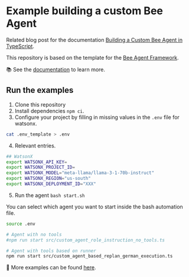 # Example building a custom Bee Agent

Related blog post for the documentation [Building a Custom Bee Agent in TypeScript](https://suedbroecker.net/2025/01/14/building-a-custom-bee-agent-in-typescript/).

This repository is based on the template for the [Bee Agent Framework](https://github.com/i-am-bee/bee-agent-framework).

📚 See the [documentation](https://i-am-bee.github.io/bee-agent-framework/) to learn more.

## Run the examples

1. Clone this repository
2. Install dependencies `npm ci`.
3. Configure your project by filling in missing values in the `.env` file for watsonx.

```sh
cat .env_template > .env
```

4. Relevant entries.

```sh
## WatsonX
export WATSONX_API_KEY=
export WATSONX_PROJECT_ID=
export WATSONX_MODEL="meta-llama/llama-3-1-70b-instruct"
export WATSONX_REGION="us-south"
export WATSONX_DEPLOYMENT_ID="XXX"
```

5. Run the agent `bash start.sh`

You can select which agent you want to start inside the bash automation file.
```sh
source .env

# Agent with no tools
#npm run start src/custom_agent_role_instruction_no_tools.ts

# Agent with tools based on runner
npm run start src/custom_agent_based_replan_german_execution.ts
```

🧪 More examples can be found [here](https://github.com/i-am-bee/bee-agent-framework/blob/main/examples).
